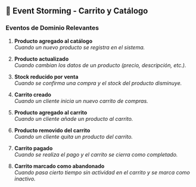## 🧩 Event Storming - Carrito y Catálogo

### Eventos de Dominio Relevantes

1. **Producto agregado al catálogo**  
   _Cuando un nuevo producto se registra en el sistema._

2. **Producto actualizado**  
   _Cuando cambian los datos de un producto (precio, descripción, etc.)._

3. **Stock reducido por venta**  
   _Cuando se confirma una compra y el stock del producto disminuye._

4. **Carrito creado**  
   _Cuando un cliente inicia un nuevo carrito de compras._

5. **Producto agregado al carrito**  
   _Cuando un cliente añade un producto al carrito._

6. **Producto removido del carrito**  
   _Cuando un cliente quita un producto del carrito._

7. **Carrito pagado**  
   _Cuando se realiza el pago y el carrito se cierra como completado._

8. **Carrito marcado como abandonado**  
   _Cuando pasa cierto tiempo sin actividad en el carrito y se marca como inactivo._

